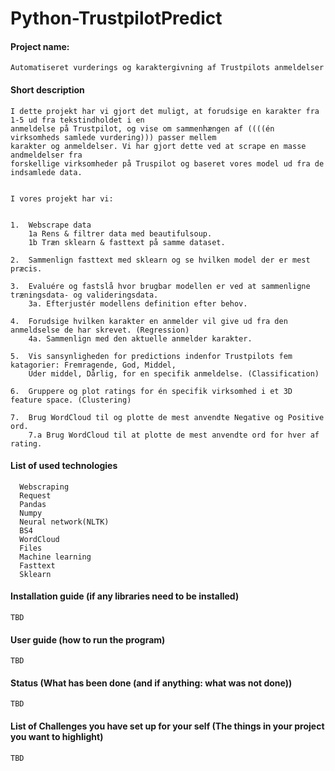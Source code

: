 # Python-TrustpilotPredict

#### Project name:
    Automatiseret vurderings og karaktergivning af Trustpilots anmeldelser  
    
#### Short description
    I dette projekt har vi gjort det muligt, at forudsige en karakter fra 1-5 ud fra tekstindholdet i en
    anmeldelse på Trustpilot, og vise om sammenhængen af ((((én virksomheds samlede vurdering))) passer mellem
    karakter og anmeldelser. Vi har gjort dette ved at scrape en masse andmeldelser fra
    forskellige virksomheder på Truspilot og baseret vores model ud fra de
    indsamlede data.


    I vores projekt har vi:


	1. 	Webscrape data
		1a Rens & filtrer data med beautifulsoup.
		1b Træn sklearn & fasttext på samme dataset.

	2. 	Sammenlign fasttext med sklearn og se hvilken model der er mest præcis.
	
    3.  Evaluére og fastslå hvor brugbar modellen er ved at sammenligne træningsdata- og valideringsdata.
		3a. Efterjustér modellens definition efter behov.

    4.  Forudsige hvilken karakter en anmelder vil give ud fra den anmeldselse de har skrevet. (Regression)
		4a. Sammenlign med den aktuelle anmelder karakter.

    5.  Vis sansynligheden for predictions indenfor Trustpilots fem katagorier: Fremragende, God, Middel,
        Uder middel, Dårlig, for en specifik anmeldelse. (Classification)

    6.  Gruppere og plot ratings for én specifik virksomhed i et 3D feature space. (Clustering)

    7.  Brug WordCloud til og plotte de mest anvendte Negative og Positive ord.
        7.a Brug WordCloud til at plotte de mest anvendte ord for hver af rating.
    
#### List of used technologies
      Webscraping
      Request
      Pandas
      Numpy
      Neural network(NLTK)                                     
      BS4
      WordCloud
      Files
      Machine learning
      Fasttext
      Sklearn

#### Installation guide (if any libraries need to be installed)
    TBD
    
#### User guide (how to run the program)
    TBD
    
#### Status (What has been done (and if anything: what was not done))
    TBD
    
#### List of Challenges you have set up for your self (The things in your project you want to highlight)
    TBD
